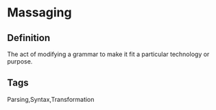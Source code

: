 # Massaging

## Definition
The act of modifying a grammar to make it fit a particular technology or purpose.

## Tags
Parsing,Syntax,Transformation


